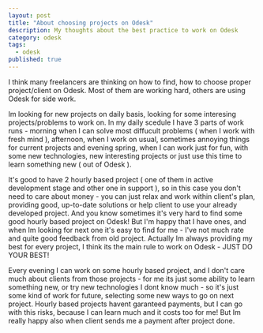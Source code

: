 ```yaml
---
layout: post
title: "About choosing projects on Odesk"
description: My thoughts about the best practice to work on Odesk
category: odesk
tags: 
  - odesk
published: true
---
```


I think many freelancers are thinking on how to find, how to choose proper project/client on Odesk. Most of them are working hard, others are using Odesk for side work.

Im looking for new projects on daily basis, looking for some interesing projects/problems to work on. In my daily scedule I have 3 parts of work runs - morning when I can solve most diffucult problems ( when I work with fresh mind ), afternoon, when I work on usual, sometimes annoying things for current projects and evening spring, when I can work just for fun, with some new technologies, new interesting projects or just use this time to learn something new ( out of Odesk ).

It's good to have 2 hourly based project ( one of them in active development stage and other one in support ), so in this case you don't need to care about money - you can just relax and work within client's plan, providing good, up-to-date solutions or help client to use your already developed project. And you know sometimes it's very hard to find some good hourly based project on Odesk! But I'm happy that I have ones, and when Im looking for next one it's easy to find for me - I've not much rate and quite good feedback from old project. Actually Im always providing my best for every project, I think its the main rule to work on Odesk - JUST DO YOUR BEST!

Every evening I can work on some hourly based project, and I don't care much about clients from those projects - for me its just some ability to learn something new, or try new technologies I dont know much - so it's just some kind of work for future, selecting some new ways to go on next project. Hourly based projects havent garanteed payments, but I can go with this risks, because I can learn much and it costs too for me! But Im really happy also when client sends me a payment after project done.
